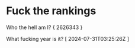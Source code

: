 # Fuck the rankings

Who the hell am I?
{ 2626343 }

What fucking year is it?
[ 2024-07-31T03:25:26Z ]
